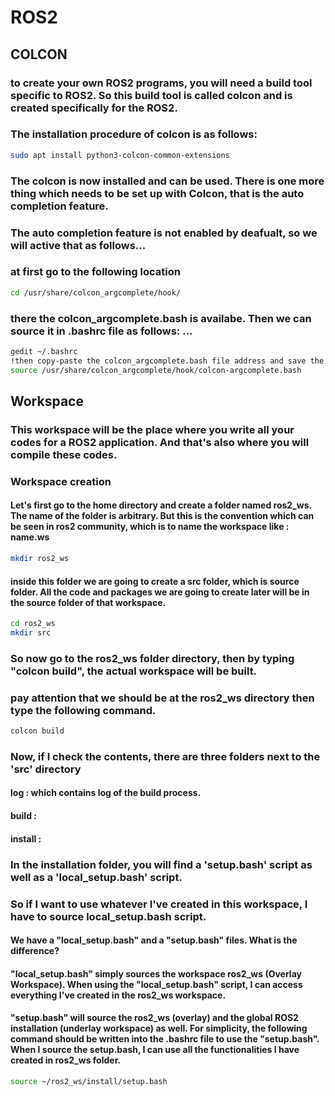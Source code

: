 # ROS2
## COLCON
### to create your own ROS2 programs, you will need a build tool specific to ROS2. So this build tool is called colcon and is created specifically for the ROS2. 
### The installation procedure of colcon is as follows: 
```bash
sudo apt install python3-colcon-common-extensions
```
### The colcon is now installed and can be used. There is one more thing which needs to be set up with Colcon, that is the auto completion feature.
### The auto completion feature is not enabled by deafualt, so we will active that as follows... 
### at first go to the following location
```bash
cd /usr/share/colcon_argcomplete/hook/
```
### there the colcon_argcomplete.bash is availabe. Then we can source it in .bashrc file as follows: ...
```bash
gedit ~/.bashrc
!then copy-paste the colcon_argcomplete.bash file address and save the changes.
source /usr/share/colcon_argcomplete/hook/colcon-argcomplete.bash
```
## Workspace
### This workspace will be the place where you write all your codes for a ROS2 application. And that's also where you will compile these codes.
### Workspace creation
#### Let's first go to the home directory and create a folder named ros2_ws. The name of the folder is arbitrary. But this is the convention which can be seen in ros2 community, which is to name the workspace like : name.ws
```bash
mkdir ros2_ws
```
#### inside this folder we are going to create a src folder, which is source folder. All the code and packages we are going to create later will be in the source folder of that workspace.
```bash
cd ros2_ws
mkdir src
```
### So now go to the ros2_ws folder directory, then by typing "colcon build", the actual workspace will be built.
### pay attention that we should be at the ros2_ws directory then type the following command. 
```bash
colcon build
```
### Now, if I check the contents, there are three folders next to the 'src' directory
#### log : which contains log of the build process.
#### build : 
#### install : 
### In the installation folder, you will find a 'setup.bash' script as well as a 'local_setup.bash' script.
### So if I want to use whatever I've created in this workspace, I have to source local_setup.bash script. 

#### We have a "local_setup.bash" and a "setup.bash" files. What is the difference?
#### "local_setup.bash" simply sources the workspace ros2_ws (Overlay Workspace). When using the "local_setup.bash" script, I can access everything I've created in the ros2_ws workspace. 
#### "setup.bash" will source the ros2_ws (overlay) and the global ROS2 installation (underlay workspace) as well. For simplicity, the following command should be written into the .bashrc file to use the "setup.bash". When I source the setup.bash, I can use all the functionalities I have created in ros2_ws folder. 
```bash
source ~/ros2_ws/install/setup.bash
```
